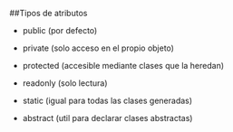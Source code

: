 ##Tipos de atributos

+ public (por defecto)

+ private (solo acceso en el propio objeto)

+ protected (accesible mediante clases que la heredan)

+ readonly  (solo lectura)

+ static (igual para todas las clases generadas)

+ abstract (util para declarar clases abstractas)